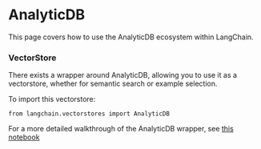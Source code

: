 AnalyticDB
==========

This page covers how to use the AnalyticDB ecosystem within LangChain.

### VectorStore[​](#vectorstore "Direct link to VectorStore")

There exists a wrapper around AnalyticDB, allowing you to use it as a vectorstore, whether for semantic search or example selection.

To import this vectorstore:

    from langchain.vectorstores import AnalyticDB

For a more detailed walkthrough of the AnalyticDB wrapper, see [this notebook](/docs/modules/data_connection/vectorstores/integrations/analyticdb.html)